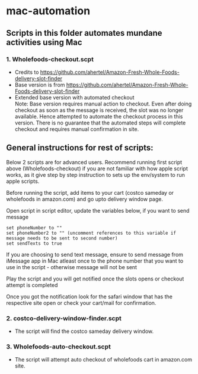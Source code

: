 # mac-automation
Scripts in this folder automates mundane activities using Mac
-------------------------------------------------------------

### 1. Wholefoods-checkout.scpt
* Credits to https://github.com/ahertel/Amazon-Fresh-Whole-Foods-delivery-slot-finder
* Base version is from https://github.com/ahertel/Amazon-Fresh-Whole-Foods-delivery-slot-finder
* Extended base version with automated checkout  
Note: Base version requires manual action to checkout. Even after doing checkout as soon as the message is received, 
the slot was no longer available. Hence attempted to automate the checkout process in this version. 
There is no guarantee that the automated steps will complete checkout and requires manual confirmation in site.

General instructions for rest of scripts:
-----------------------------------------
Below 2 scripts are for advanced users. Recommend running first script above (Wholefoods-checkout) if you are not familiar with how apple script works, as it give step by step instruction to sets up the env/system to run apple scripts.

Before running the script, add items to your cart (costco sameday or wholefoods in amazon.com) and go upto delivery window page.

Open script in script editor, update the variables below, if you want to send message

    set phoneNumber to ""
    set phoneNumber2 to "" (uncomment references to this variable if message needs to be sent to second number)
    set sendTexts to true

If you are choosing to send text message, ensure to send message from iMessage app in Mac atleast once to the phone number that you want to use in the script - otherwise message will not be sent

Play the script and you will get notified once the slots opens or checkout attempt is completed

Once you got the notification look for the safari window that has the respective site open or check your cart/mail for confirmation.


### 2. costco-delivery-window-finder.scpt
* The script will find the costco sameday delivery window. 

### 3. Wholefoods-auto-checkout.scpt
* The script will attempt auto checkout of wholefoods cart in amazon.com site.
